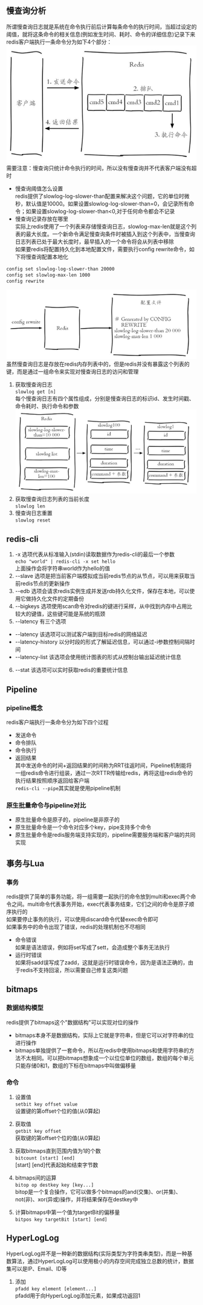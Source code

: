 ## 慢查询分析  
所谓慢查询日志就是系统在命令执行前后计算每条命令的执行时间，当超过设定的阈值，就将这条命令的相关信息(例如发生时间、耗时、命令的详细信息)记录下来  
redis客户端执行一条命令分为如下4个部分：  
![title](https://raw.githubusercontent.com/liujinxi931204/image/master/gitnote/2020/09/15/1600155147221-1600155147222.png)  
需要注意：慢查询只统计命令执行的时间，所以没有慢查询并不代表客户端没有超时  
+ 慢查询阈值怎么设置  
redis提供了slowlog-log-slower-than配置来解决这个问题，它的单位时微秒，默认值是10000。如果设置slowlog-log-slower-than=0，会记录所有命令；如果设置slowlog-log-slower-than<0,对于任何命令都会不记录  
+ 慢查询记录存放在哪里  
实际上redis使用了一个列表来存储慢查询日志，slowlog-max-len就是这个列表的最大长度。一个新命令满足慢查询条件时被插入到这个列表中，当慢查询日志列表已处于最大长度时，最早插入的一个命令将会从列表中移除  
如果要redis将配置持久化到本地配置文件，需要执行config rewrite命令，如下将慢查询配置本地化  
```shell
config set slowlog-log-slower-than 20000
config set slowlog-max-len 1000
config rewrite
```  
![title](https://raw.githubusercontent.com/liujinxi931204/image/master/gitnote/2020/09/15/1600155883609-1600155883611.png)  
虽然慢查询日志是存放在redis内存列表中的，但是redis并没有暴露这个列表的键，而是通过一组命令来实现对慢查询日志的访问和管理  
1. 获取慢查询日志  
`slowlog get [n]`  
每个慢查询日志有四个属性组成，分别是慢查询日志的标识id、发生时间戳、命令耗时、执行命令和参数  
![title](https://raw.githubusercontent.com/liujinxi931204/image/master/gitnote/2020/09/15/1600156942347-1600156942348.png)  
2. 获取慢查询日志列表的当前长度  
`slowlog len`  
3. 慢查询日志重置  
`slowlog reset`  
## redis-cli  
1. -x 选项代表从标准输入(stdin)读取数据作为redis-cli的最后一个参数  
`echo "world" | redis-cli -x set hello`  
上面操作会将字符串world作为hello的值  
2. --slave 选项是把当前客户端模拟成当前redis节点的从节点，可以用来获取当前redis节点的更新操作  
3. --edb 选项会请求redis实例生成并发送rdb持久化文件，保存在本地，可以使用它做持久化文件的定期备份  
4. --bigkeys 选项使用scan命令对redis的键进行采样，从中找到内存中占用比较大的键值，这些键可能是系统的瓶颈  
5. --latency  有三个选项
+ --latency  该选项可以测试客户端到目标redis的网络延迟  
+ --latency-history 以分时段的形式了解延迟信息，可以通过-i参数控制间隔时间  
+ --latency-list  该选项会使用统计图表的形式从控制台输出延迟统计信息  
6. --stat 该选项可以实时获取redis的重要统计信息  
## Pipeline  
### pipeline概念  
redis客户端执行一条命令分为如下四个过程  
+ 发送命令  
+ 命令排队  
+ 命令执行  
+ 返回结果  
其中发送命令的时间+返回结果的时间称为RRT往返时间，Pipeline机制能将一组redis命令进行组装，通过一次RTTR传输给redis，再将这组redis命令的执行结果按照顺序返回给客户端  
`redis-cli --pipe`其实就是使用pipeline机制  
### 原生批量命令与pipeline对比  
+ 原生批量命令是原子的，pipeline是非原子的  
+ 原生批量命令是一个命令对应多个key，pipe支持多个命令  
+ 原生批量命令是redis服务端支持实现的，pipeline需要服务端和客户端的共同实现  
## 事务与Lua  
### 事务  
redis提供了简单的事务功能，将一组需要一起执行的命令放到multi和exec两个命令之间。multi命令代表事务开始，exec代表事务结束，它们之间的命令是原子顺序执行的  
如果要停止事务的执行，可以使用discard命令代替exec命令即可  
如果事务中的命令出现了错误，redis的处理机制也不尽相同  
+ 命令错误  
如果是语法错误，例如将set写成了sett，会造成整个事务无法执行  
+ 运行时错误  
如果将sadd误写成了zadd，这就是运行时错误命令，因为是语法正确的，由于redis不支持回滚，所以需要自己修复这类问题  
## bitmaps  
### 数据结构模型  
redis提供了bitmaps这个"数据结构"可以实现对位的操作  
+ bitmaps本身不是数据结构，实际上它就是字符串，但是它可以对字符串的位进行操作  
+ bitmaps单独提供了一套命令，所以在redis中使用bitmaps和使用字符串的方法不太相同。可以把bitmaps想象成一个以位位单位的数组，数组的每个单元只能存储0和1，数组的下标在bitmaps中叫做偏移量  
### 命令  
  
1. 设置值  
`setbit key offset value`  
设置键的第offset个位的值(从0算起)  
  
2. 获取值  
`getbit key offset`  
获取键的第offset个位的值(从0算起)  
  
3. 获取bitmaps直到范围内值为1的个数  
`bitcount [start] [end]`  
 [start] [end]代表起始和结束字节数  
  
4. bitmaps间的运算  
`bitop op destkey key [key...]`  
bitop是一个复合操作，它可以做多个bitmaps的and(交集)、or(并集)、not(非)、xor(异或)操作，并将结果保存在destkey中  
  
5. 计算bitmaps中第一个值为targetBit的偏移量  
`bitpos key targetBit [start] [end]`  
## HyperLogLog  
HyperLogLog并不是一种新的数据结构(实际类型为字符类串类型)，而是一种基数算法，通过HyperLogLog可以使用极小的内存空间完成独立总数的统计，数据集可以是IP、Email、ID等  
1. 添加  
`pfadd key element [element...]`  
pfadd用于向HyperLogLog添加元素，如果成功返回1  
  




 






